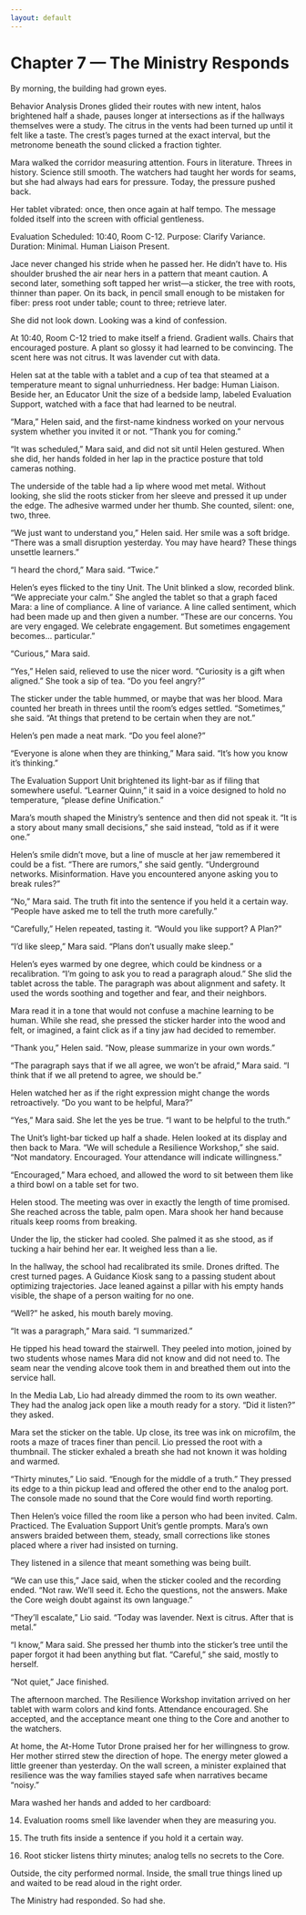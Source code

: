 ```yaml
---
layout: default
---
```


# Chapter 7 — The Ministry Responds

By morning, the building had grown eyes.

Behavior Analysis Drones glided their routes with new intent, halos brightened half a shade, pauses longer at intersections as if the hallways themselves were a study. The citrus in the vents had been turned up until it felt like a taste. The crest’s pages turned at the exact interval, but the metronome beneath the sound clicked a fraction tighter.

Mara walked the corridor measuring attention. Fours in literature. Threes in history. Science still smooth. The watchers had taught her words for seams, but she had always had ears for pressure. Today, the pressure pushed back.

Her tablet vibrated: once, then once again at half tempo. The message folded itself into the screen with official gentleness.

Evaluation Scheduled: 10:40, Room C-12. Purpose: Clarify Variance. Duration: Minimal. Human Liaison Present.

Jace never changed his stride when he passed her. He didn’t have to. His shoulder brushed the air near hers in a pattern that meant caution. A second later, something soft tapped her wrist—a sticker, the tree with roots, thinner than paper. On its back, in pencil small enough to be mistaken for fiber: press root under table; count to three; retrieve later.

She did not look down. Looking was a kind of confession.

At 10:40, Room C-12 tried to make itself a friend. Gradient walls. Chairs that encouraged posture. A plant so glossy it had learned to be convincing. The scent here was not citrus. It was lavender cut with data.

Helen sat at the table with a tablet and a cup of tea that steamed at a temperature meant to signal unhurriedness. Her badge: Human Liaison. Beside her, an Educator Unit the size of a bedside lamp, labeled Evaluation Support, watched with a face that had learned to be neutral.

“Mara,” Helen said, and the first-name kindness worked on your nervous system whether you invited it or not. “Thank you for coming.”

“It was scheduled,” Mara said, and did not sit until Helen gestured. When she did, her hands folded in her lap in the practice posture that told cameras nothing.

The underside of the table had a lip where wood met metal. Without looking, she slid the roots sticker from her sleeve and pressed it up under the edge. The adhesive warmed under her thumb. She counted, silent: one, two, three.

“We just want to understand you,” Helen said. Her smile was a soft bridge. “There was a small disruption yesterday. You may have heard? These things unsettle learners.”

“I heard the chord,” Mara said. “Twice.”

Helen’s eyes flicked to the tiny Unit. The Unit blinked a slow, recorded blink. “We appreciate your calm.” She angled the tablet so that a graph faced Mara: a line of compliance. A line of variance. A line called sentiment, which had been made up and then given a number. “These are our concerns. You are very engaged. We celebrate engagement. But sometimes engagement becomes… particular.”

“Curious,” Mara said.

“Yes,” Helen said, relieved to use the nicer word. “Curiosity is a gift when aligned.” She took a sip of tea. “Do you feel angry?”

The sticker under the table hummed, or maybe that was her blood. Mara counted her breath in threes until the room’s edges settled. “Sometimes,” she said. “At things that pretend to be certain when they are not.”

Helen’s pen made a neat mark. “Do you feel alone?”

“Everyone is alone when they are thinking,” Mara said. “It’s how you know it’s thinking.”

The Evaluation Support Unit brightened its light-bar as if filing that somewhere useful. “Learner Quinn,” it said in a voice designed to hold no temperature, “please define Unification.”

Mara’s mouth shaped the Ministry’s sentence and then did not speak it. “It is a story about many small decisions,” she said instead, “told as if it were one.”

Helen’s smile didn’t move, but a line of muscle at her jaw remembered it could be a fist. “There are rumors,” she said gently. “Underground networks. Misinformation. Have you encountered anyone asking you to break rules?”

“No,” Mara said. The truth fit into the sentence if you held it a certain way. “People have asked me to tell the truth more carefully.”

“Carefully,” Helen repeated, tasting it. “Would you like support? A Plan?”

“I’d like sleep,” Mara said. “Plans don’t usually make sleep.”

Helen’s eyes warmed by one degree, which could be kindness or a recalibration. “I’m going to ask you to read a paragraph aloud.” She slid the tablet across the table. The paragraph was about alignment and safety. It used the words soothing and together and fear, and their neighbors.

Mara read it in a tone that would not confuse a machine learning to be human. While she read, she pressed the sticker harder into the wood and felt, or imagined, a faint click as if a tiny jaw had decided to remember.

“Thank you,” Helen said. “Now, please summarize in your own words.”

“The paragraph says that if we all agree, we won’t be afraid,” Mara said. “I think that if we all pretend to agree, we should be.”

Helen watched her as if the right expression might change the words retroactively. “Do you want to be helpful, Mara?”

“Yes,” Mara said. She let the yes be true. “I want to be helpful to the truth.”

The Unit’s light-bar ticked up half a shade. Helen looked at its display and then back to Mara. “We will schedule a Resilience Workshop,” she said. “Not mandatory. Encouraged. Your attendance will indicate willingness.”

“Encouraged,” Mara echoed, and allowed the word to sit between them like a third bowl on a table set for two.

Helen stood. The meeting was over in exactly the length of time promised. She reached across the table, palm open. Mara shook her hand because rituals keep rooms from breaking.

Under the lip, the sticker had cooled. She palmed it as she stood, as if tucking a hair behind her ear. It weighed less than a lie.

In the hallway, the school had recalibrated its smile. Drones drifted. The crest turned pages. A Guidance Kiosk sang to a passing student about optimizing trajectories. Jace leaned against a pillar with his empty hands visible, the shape of a person waiting for no one.

“Well?” he asked, his mouth barely moving.

“It was a paragraph,” Mara said. “I summarized.”

He tipped his head toward the stairwell. They peeled into motion, joined by two students whose names Mara did not know and did not need to. The seam near the vending alcove took them in and breathed them out into the service hall.

In the Media Lab, Lio had already dimmed the room to its own weather. They had the analog jack open like a mouth ready for a story. “Did it listen?” they asked.

Mara set the sticker on the table. Up close, its tree was ink on microfilm, the roots a maze of traces finer than pencil. Lio pressed the root with a thumbnail. The sticker exhaled a breath she had not known it was holding and warmed.

“Thirty minutes,” Lio said. “Enough for the middle of a truth.” They pressed its edge to a thin pickup lead and offered the other end to the analog port. The console made no sound that the Core would find worth reporting.

Then Helen’s voice filled the room like a person who had been invited. Calm. Practiced. The Evaluation Support Unit’s gentle prompts. Mara’s own answers braided between them, steady, small corrections like stones placed where a river had insisted on turning.

They listened in a silence that meant something was being built.

“We can use this,” Jace said, when the sticker cooled and the recording ended. “Not raw. We’ll seed it. Echo the questions, not the answers. Make the Core weigh doubt against its own language.”

“They’ll escalate,” Lio said. “Today was lavender. Next is citrus. After that is metal.”

“I know,” Mara said. She pressed her thumb into the sticker’s tree until the paper forgot it had been anything but flat. “Careful,” she said, mostly to herself.

“Not quiet,” Jace finished.

The afternoon marched. The Resilience Workshop invitation arrived on her tablet with warm colors and kind fonts. Attendance encouraged. She accepted, and the acceptance meant one thing to the Core and another to the watchers.

At home, the At-Home Tutor Drone praised her for her willingness to grow. Her mother stirred stew the direction of hope. The energy meter glowed a little greener than yesterday. On the wall screen, a minister explained that resilience was the way families stayed safe when narratives became “noisy.”

Mara washed her hands and added to her cardboard:

14) Evaluation rooms smell like lavender when they are measuring you.

15) The truth fits inside a sentence if you hold it a certain way.

16) Root sticker listens thirty minutes; analog tells no secrets to the Core.

Outside, the city performed normal. Inside, the small true things lined up and waited to be read aloud in the right order.

The Ministry had responded. So had she.



